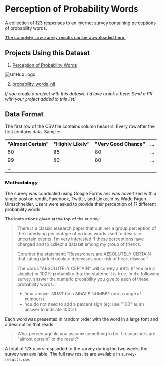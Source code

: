 # Perception of Probability Words

A collection of 123 responses to an internet survey containing perceptions of probability words.

[The complete, raw survey results can be downloaded here.][CSV_Download]

[CSV_Download]: https://raw.githubusercontent.com/wadefagen/datasets/master/Perception-of-Probability-Words/survey-results.csv


## Projects Using this Dataset

1. [Perception of Probability Words](http://waf.cs.illinois.edu/visualizations/Perception-of-Probability-Words/)

![GitHub Logo](boxplots.png)

2. [probability_words_nli](https://huggingface.co/datasets/sileod/probability_words_nli)

*If you create a project with this dataset, I'd love to link it here!  Send a PR with your project added to this list!*


## Data Format

The first row of the CSV file contains column headers.  Every row after the first contains data.  Sample:

| "Almost Certain" | "Highly Likely" | "Very Good Chance" | ... |
| ---------------- | --------------- | ------------------ | --- |
| 60 | 85 | 80 | ... |
| 99 | 90 | 80 | ... |
| ... |

### Methodology

The survey was conducted using Google Forms and was advertised with a single post on reddit, Facebook, Twitter, and LinkedIn by Wade Fagen-Ulmschneider.  Users were asked to provide their perception of 17 different probability words.


The instructions given at the top of the survey:

> There is a classic research paper that outlines a group perception of the underlying percentage of various words used to describe uncertain events.  I'm very interested if these perceptions have changed and to collect a dataset among my group of friends.
>
> Consider the statement:
> "Researchers are ABSOLUTELY CERTAIN that eating dark chocolate decreases your risk of heart disease."
>
> The words "ABSOLUTELY CERTAIN" will convey a 99% (if you are a skeptic) or 100% probability that the statement is true.  In the following survey, answer the numeric probability you give to each of these probability words.
>
> - Your answer MUST be a SINGLE NUMBER (not a range of numbers).
> - You do not need to add a percent sign (eg: use "100" as an answer to indicate 100%).


Each word was presented in random order with the word in a large font and a description that reads:

> What percentage do you assume something to be if researchers are "almost certain" of the result?


A total of 123 users responded to the survey during the two weeks the survey was available.  The full raw results are available in `survey-results.csv`.
